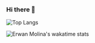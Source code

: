 ### Hi there 👋
![Top Langs](https://github-readme-stats-emolina7.vercel.app/api/top-langs/?username=emolina7&hide_progress=true&langs_count=6)


![Erwan Molina's wakatime stats](https://github-readme-stats-emolina7.vercel.app/api/wakatime?username=emolina7\&layout=compact)
